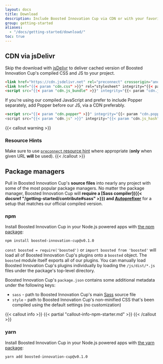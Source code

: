```yaml
---
layout: docs
title: Download
description: Include Boosted Innovation Cup via CDN or with your favorite package managers like npm or yarn.
group: getting-started
aliases:
  - "/docs/getting-started/download/"
toc: true
---
```


## CDN via jsDelivr

Skip the download with [jsDelivr](https://www.jsdelivr.com/) to deliver cached version of Boosted Innovation Cup's compiled CSS and JS to your project.

```html
<link href="https://cdn.jsdelivr.net" rel="preconnect" crossorigin="anonymous">
<link href="{{< param "cdn.css" >}}" rel="stylesheet" integrity="{{< param "cdn.css_hash" >}}" crossorigin="anonymous">
<script src="{{< param "cdn.js_bundle" >}}" integrity="{{< param "cdn.js_bundle_hash" >}}" crossorigin="anonymous"></script>
```

If you're using our compiled JavaScript and prefer to include Popper separately, add Popper before our JS, via a CDN preferably.

```html
<script src="{{< param "cdn.popper" >}}" integrity="{{< param "cdn.popper_hash" >}}" crossorigin="anonymous"></script>
<script src="{{< param "cdn.js" >}}" integrity="{{< param "cdn.js_hash" >}}" crossorigin="anonymous"></script>
```

{{< callout warning >}}
### Resource Hints
Make sure to use [`preconnect` resource hint](https://www.w3.org/TR/resource-hints/#preconnect) where appropriate (**only** when given URL **will** be used).
{{< /callout >}}

## Package managers

Pull in Boosted Innovation Cup's **source files** into nearly any project with some of the most popular package managers. No matter the package manager, Boosted Innovation Cup will **require a [Sass compiler]({{< docsref "/getting-started/contribute#sass" >}}) and [Autoprefixer](https://github.com/postcss/autoprefixer)** for a setup that matches our official compiled version.

### npm

Install Boosted Innovation Cup in your Node.js powered apps with [the npm package](https://www.npmjs.com/package/boosted-innovation-cup):

```sh
npm install boosted-innovation-cup@v0.1.0
```

`const boosted = require('boosted')` or `import boosted from 'boosted'` will load all of Boosted Innovation Cup's plugins onto a `boosted` object.
The `boosted` module itself exports all of our plugins. You can manually load Boosted Innovation Cup's plugins individually by loading the `/js/dist/*.js` files under the package's top-level directory.

Boosted Innovation Cup's `package.json` contains some additional metadata under the following keys:

- `sass` - path to Boosted Innovation Cup's main [Sass](https://sass-lang.com/) source file
- `style` - path to Boosted Innovation Cup's non-minified CSS that's been compiled using the default settings (no customization)

{{< callout info >}}
{{< partial "callout-info-npm-starter.md" >}}
{{< /callout >}}

### yarn

Install Boosted Innovation Cup in your Node.js powered apps with [the yarn package](https://yarnpkg.com/en/package/Boosted):

```sh
yarn add boosted-innovation-cup@v0.1.0
```
